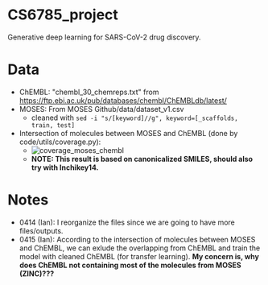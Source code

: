 # CS6785_project
Generative deep learning for SARS-CoV-2 drug discovery.

# Data
* ChEMBL: "chembl_30_chemreps.txt" from https://ftp.ebi.ac.uk/pub/databases/chembl/ChEMBLdb/latest/
* MOSES: From MOSES Github/data/dataset_v1.csv
  * cleaned with ```sed -i "s/[keyword]//g", keyword=[_scaffolds, train, test]```
* Intersection of molecules between MOSES and ChEMBL (done by code/utils/coverage.py):
  * ![coverage_moses_chembl](https://user-images.githubusercontent.com/11462123/163604506-2a534bc6-4a94-495f-870b-7257ee9ffa1b.png)
  * **NOTE: This result is based on canonicalized SMILES, should also try with Inchikey14.**

# Notes
* 0414 (Ian): I reorganize the files since we are going to have more files/outputs.
* 0415 (Ian): According to the intersection of molecules between MOSES and ChEMBL, we can exlude the overlapping from ChEMBL and train the model with cleaned ChEMBL (for transfer learning). **My concern is, why does ChEMBL not containing most of the molecules from MOSES (ZINC)???**
